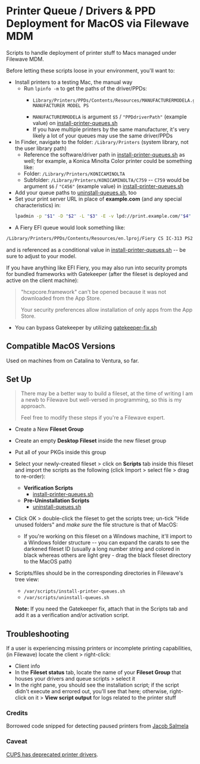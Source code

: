 # Printer Queue / Drivers & PPD Deployment for MacOS via Filewave MDM
Scripts to handle deployment of printer stuff to Macs managed under Filewave MDM.

Before letting these scripts loose in your environment, you'll want to:
- Install printers to a testing Mac, the manual way
  - Run `lpinfo -m` to get the paths of the driver/PPDs:
    - ```text
      Library/Printers/PPDs/Contents/Resources/MANUFACTURERMODELA.gz MANUFACTURER MODEL PS
      ```
    - `MANUFACTURERMODELA` is argument `$5` / `"PPDdriverPath"` (example value) on [install-printer-queues.sh](install-printer-queues.sh)
    - If you have multiple printers by the same manufacturer, it's very likely a lot of your queues may use the same driver/PPDs
- In Finder, navigate to the folder: `/Library/Printers` (system library, not the user library path)
  - Reference the software/driver path in [install-printer-queues.sh](install-printer-queues.sh) as well; for example, a Konica Minolta Color printer could be something like:
  - Folder: `/Library/Printers/KONICAMINOLTA`
  - Subfolder: `/Library/Printers/KONICAMINOLTA/C759` -- `C759` would be argument `$6` / `"C456"` (example value) in [install-printer-queues.sh](install-printer-queues.sh)
- Add your queue paths to [uninstall-queues.sh](uninstall-queues.sh), too
- Set your print server URL in place of **example.com** (and any special characteristics) in:
  ```bash
  lpadmin -p "$1" -D "$2" -L "$3" -E -v lpd://print.example.com/"$4" -P "$PPD_PATH" -o printer-is-shared=false -o KMDuplex=Single && echo "$4 added"```
- A Fiery EFI queue would look something like:
```bash
/Library/Printers/PPDs/Contents/Resources/en.lproj/Fiery CS IC-313 PS2.2
```
and is referenced as a conditional value in [install-printer-queues.sh](install-printer-queues.sh) -- be sure to adjust to your model.

If you have anything like EFI Fiery, you may also run into security prompts for bundled frameworks with Gatekeeper (after the fileset is deployed and active on the client machine):

> "hcxpcore.framework" can't be opened because it was not downloaded from the App Store.
>
> Your security preferences allow installation of only apps from the App Store.

- You can bypass Gatekeeper by utilizing [gatekeeper-fix.sh](gatekeeper-fix.sh)

## Compatible MacOS Versions
Used on machines from on Catalina to Ventura, so far.

## Set Up
> There may be a better way to build a fileset, at the time of writing I am a newb to Filewave but well-versed in programming, so this is my approach.
>
> Feel free to modify these steps if you're a Filewave expert.

- Create a New **Fileset Group**
- Create an empty **Desktop Fileset** inside the new fileset group
- Put all of your PKGs inside this group
- Select your newly-created fileset > click on **Scripts** tab inside this fileset and import the scripts as the following (click Import > select file > drag to re-order):
  - **Verification Scripts**
    - [install-printer-queues.sh](install-printer-queues.sh)
  - **Pre-Uninstallation Scripts**
    - [uninstall-queues.sh](install-printer-queues.sh)
- Click OK > double-click the fileset to get the scripts tree; un-tick "Hide unused folders" and *make sure* the file structure is that of MacOS:
  - If you're working on this fileset on a Windows machine, it'll import to a Windows folder structure -- you can expand the carats to see the darkened fileset ID (usually a long number string and colored in black whereas others are light grey - drag the black fileset directory to the MacOS path)
- Scripts/files should be in the corresponding directories in Filewave's tree view:
  - `/var/scripts/install-printer-queues.sh`
  - `/var/scripts/uninstall-queues.sh`

  **Note:** If you need the Gatekeeper fix, attach that in the Scripts tab and add it as a verification and/or activation script.

## Troubleshooting
If a user is experiencing missing printers or incomplete printing capabilities, (in Filewave) locate the client > right-click:
- Client info
- In the **Fileset status** tab, locate the name of your **Fileset Group** that houses your drivers and queue scripts > select it
- In the right pane, you should see the installation script; if the script didn't execute and errored out, you'll see that here; otherwise, right-click on it > **View script output** for logs related to the printer stuff

### Credits
Borrowed code snipped for detecting paused printers from [Jacob Salmela](https://jacobsalmela.com/2015/04/10/bash-script-fix-paused-printers-in-os-x/)

### Caveat
[CUPS has deprecated printer drivers](https://www.cups.org/blog/2018-06-06-demystifying-cups-development.html).
